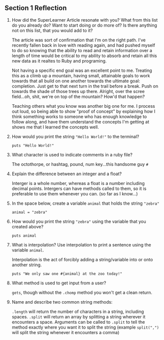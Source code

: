 ## Section 1 Reflection

1. How did the SuperLearner Article resonate with you? What from this list do you already do? Want to start doing or do more of? Is there anything not on this list, that you would add to it?

   The article was sort of confirmation that I'm on the right path. I've recently fallen
   back in love with reading again, and had pushed myself to do so knowing that the ability to read and retain information over a length of time would be critical to my ability to absorb and retain all this new data as it realtes to Ruby and programing.

   Not having a specific end goal was an excellent point to me. Treating this as a climb up a mountain, having small, attainable goals to work towards that all build on one another towards the ultimate goal: completion. Just get to that next turn in the trail before a break. Push on towards the shade of those trees up there. Alright, over the scree field...oh, shit, we're on top of the mountain? How'd that happen?

   Teaching others what you know was another big one for me. I process out loud, so being able to show "proof of concept" by explaining how I think something works to someone who has enough knowledge to follow along, and have them understand the concepts I'm getting at shows me that I learned the concepts well.

1. How would you print the string `"Hello World!"` to the terminal?

   `puts "Hello World!"`

1. What character is used to indicate comments in a ruby file?

   The octothorpe, or hashtag, pound, num key...this handsome guy `#`

1. Explain the difference between an integer and a float?

   Interger is a whole number, whereas a float is a number including decimal points. Intergers can have methods called to them, so it is preferable to use them whenever you can. (so far as I know...)

1. In the space below, create a variable `animal` that holds the string `"zebra"`
   
   `animal = "zebra"`


1. How would you print the string `"zebra"` using the variable that you created above?

   `puts animal`

1. What is interpolation? Use interpolation to print a sentence using the variable `animal`.

   Interpolation is the act of forcibly adding a string/variable into or onto another string.

   `puts "We only saw one #{animal} at the zoo today!"`

1. What method is used to get input from a user?

   `gets`, though without the `.chomp` method you won't get a clean return.

1. Name and describe two common string methods:

   `.length` will return the number of characters in a string, including spaces.
   `.split` will return an array by splitting a string wherever it encounters a space. Arguments can be called to `.split` to tell the method exactly where you want it to split the string (example `split(",")` will split the string whenever it encounters a comma)
